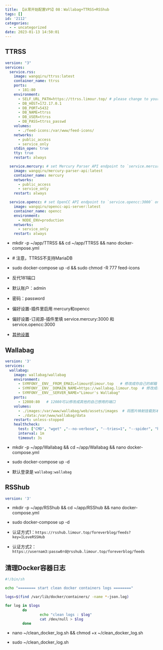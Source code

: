 ```yaml
---
title: 【从零开始配置VPS】08：Wallabag+TTRSS+RSShub
tags: []
id: '2112'
categories:
  - - uncategorized
date: 2023-01-13 14:50:01
---
```


## TTRSS

```yml
version: "3"
services:
  service.rss:
    image: wangqiru/ttrss:latest
    container_name: ttrss
    ports:
      - 181:80
    environment:
      - SELF_URL_PATH=https://ttrss.limour.top/ # please change to your own domain
      - DB_HOST=172.17.0.1
      - DB_PORT=5432
      - DB_NAME=ttrss
      - DB_USER=ttrss
      - DB_PASS=ttrss_passwd
    volumes:
      - ./feed-icons:/var/www/feed-icons/
    networks:
      - public_access
      - service_only
    stdin_open: true
    tty: true
    restart: always

  service.mercury: # set Mercury Parser API endpoint to `service.mercury:3000` on TTRSS plugin setting page
    image: wangqiru/mercury-parser-api:latest
    container_name: mercury
    networks:
      - public_access
      - service_only
    restart: always

  service.opencc: # set OpenCC API endpoint to `service.opencc:3000` on TTRSS plugin setting page
    image: wangqiru/opencc-api-server:latest
    container_name: opencc
    environment:
      - NODE_ENV=production
    networks:
      - service_only
    restart: always

```

*   mkdir -p ~/app/TTRSS && cd ~/app/TTRSS && nano docker-compose.yml

*   \# 注意，TTRSS不支持MariaDB

*   sudo docker-compose up -d && sudo chmod -R 777 feed-icons

*   反代181端口

*   默认账户：admin

*   密码：password

*   偏好设置-插件里启用 mercury和opencc

*   偏好设置-订阅源-插件里填 service.mercury:3000 和 service.opencc:3000

*   [其他设置](https://wzfou.com/ttrss-docker/) 

## Wallabag

```yml
version: '3'
services:
  wallabag:
    image: wallabag/wallabag
    environment:
      - SYMFONY__ENV__FROM_EMAIL=limour@limour.top   # 修改成你自己的邮箱
      - SYMFONY__ENV__DOMAIN_NAME=https://wallabag.limour.top  # 修改成稍后要反向代理的域名
      - SYMFONY__ENV__SERVER_NAME="Limour's Wallabag"
    ports:
      - 12080:80   # 12080可以修改成其他的自己想用的端口
    volumes:
      - ./images:/var/www/wallabag/web/assets/images  # 将图片映射挂载到本地，这样docker停止了，数据不会丢失
      - ./data:/var/www/wallabag/data
    restart: unless-stopped
    healthcheck:
      test: ["CMD", "wget" ,"--no-verbose", "--tries=1", "--spider", "http://localhost"]
      interval: 1m
      timeout: 3s
```

*   mkdir -p ~/app/Wallabag && cd ~/app/Wallabag && nano docker-compose.yml

*   sudo docker-compose up -d

*   默认登录是 `wallabag:wallabag`

## RSShub

```yml
version: '3'

```

*   mkdir -p ~/app/RSShub && cd ~/app/RSShub && nano docker-compose.yml

*   sudo docker-compose up -d

*   认证方式1：`https://rsshub.limour.top/foreverblog/feeds?key=ILoveRSSHub`

*   认证方式2：`https://usernam3:passw0rd@rsshub.limour.top/foreverblog/feeds`

## 清理Docker容器日志

```sh
#!/bin/sh 

echo "======== start clean docker containers logs ========"  

logs=$(find /var/lib/docker/containers/ -name *-json.log)  

for log in $logs  
        do  
                echo "clean logs : $log"  
                cat /dev/null > $log  
        done  

```

*   nano ~/clean\_docker\_log.sh && chmod +x ~/clean\_docker\_log.sh

*   sudo ~/clean\_docker\_log.sh